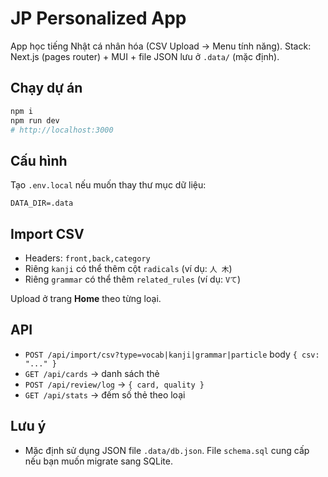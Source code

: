 # JP Personalized App

App học tiếng Nhật cá nhân hóa (CSV Upload → Menu tính năng).
Stack: Next.js (pages router) + MUI + file JSON lưu ở `.data/` (mặc định).

## Chạy dự án
```bash
npm i
npm run dev
# http://localhost:3000
```

## Cấu hình
Tạo `.env.local` nếu muốn thay thư mục dữ liệu:
```
DATA_DIR=.data
```

## Import CSV
- Headers: `front,back,category`
- Riêng `kanji` có thể thêm cột `radicals` (ví dụ: `人 木`)
- Riêng `grammar` có thể thêm `related_rules` (ví dụ: `Vて`)

Upload ở trang **Home** theo từng loại.

## API
- `POST /api/import/csv?type=vocab|kanji|grammar|particle` body `{ csv: "..." }`
- `GET /api/cards` → danh sách thẻ
- `POST /api/review/log` → `{ card, quality }`
- `GET /api/stats` → đếm số thẻ theo loại

## Lưu ý
- Mặc định sử dụng JSON file `.data/db.json`. File `schema.sql` cung cấp nếu bạn muốn migrate sang SQLite.
